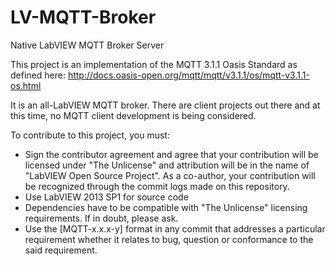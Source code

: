 # LV-MQTT-Broker
Native LabVIEW MQTT Broker Server

This project is an implementation of the MQTT 3.1.1 Oasis Standard as defined here:
http://docs.oasis-open.org/mqtt/mqtt/v3.1.1/os/mqtt-v3.1.1-os.html

It is an all-LabVIEW MQTT broker. There are client projects out there and at this time, no MQTT client development is being considered.

To contribute to this project, you must: 
- Sign the contributor agreement and agree that your contribution will be licensed under "The Unlicense" and attribution will be in the name of "LabVIEW Open Source Project". As a co-author, your contribution will be recognized through the commit logs made on this repository.
- Use LabVIEW 2013 SP1 for source code
- Dependencies have to be compatible with "The Unlicense" licensing requirements. If in doubt, please ask.
- Use the [MQTT-x.x.x-y] format in any commit that addresses a particular requirement whether it relates to bug, question or conformance to the said requirement.
